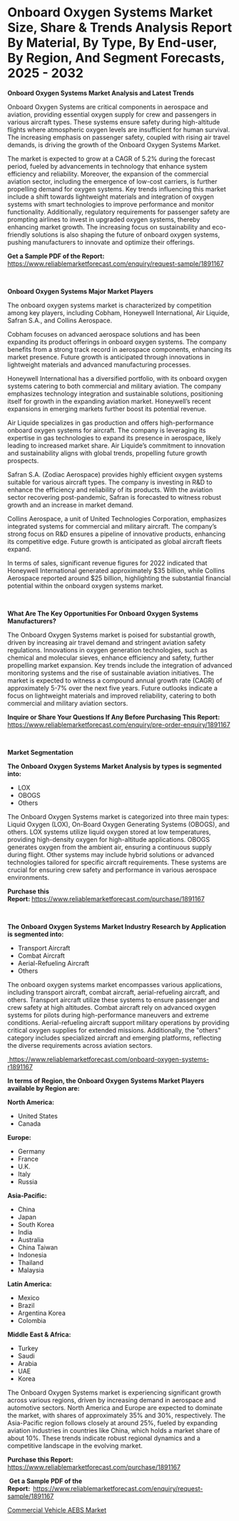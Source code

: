 <p><h1>Onboard Oxygen Systems Market Size, Share & Trends Analysis Report By Material, By Type, By End-user, By Region, And Segment Forecasts, 2025 - 2032</h1></p><p><strong>Onboard Oxygen Systems Market Analysis and Latest Trends</strong></p>
<p><p>Onboard Oxygen Systems are critical components in aerospace and aviation, providing essential oxygen supply for crew and passengers in various aircraft types. These systems ensure safety during high-altitude flights where atmospheric oxygen levels are insufficient for human survival. The increasing emphasis on passenger safety, coupled with rising air travel demands, is driving the growth of the Onboard Oxygen Systems Market.</p><p>The market is expected to grow at a CAGR of 5.2% during the forecast period, fueled by advancements in technology that enhance system efficiency and reliability. Moreover, the expansion of the commercial aviation sector, including the emergence of low-cost carriers, is further propelling demand for oxygen systems. Key trends influencing this market include a shift towards lightweight materials and integration of oxygen systems with smart technologies to improve performance and monitor functionality. Additionally, regulatory requirements for passenger safety are prompting airlines to invest in upgraded oxygen systems, thereby enhancing market growth. The increasing focus on sustainability and eco-friendly solutions is also shaping the future of onboard oxygen systems, pushing manufacturers to innovate and optimize their offerings.</p></p>
<p><strong>Get a Sample PDF of the Report:&nbsp;</strong> <a href="https://www.reliablemarketforecast.com/enquiry/request-sample/1891167?utm_campaign=3096&utm_medium=2&utm_source=Github&utm_content=ia&utm_term=28032025&utm_id=onboard-oxygen-systems">https://www.reliablemarketforecast.com/enquiry/request-sample/1891167</a></p>
<p>&nbsp;</p>
<p><strong>Onboard Oxygen Systems Major Market Players</strong></p>
<p><p>The onboard oxygen systems market is characterized by competition among key players, including Cobham, Honeywell International, Air Liquide, Safran S.A., and Collins Aerospace. </p><p>Cobham focuses on advanced aerospace solutions and has been expanding its product offerings in onboard oxygen systems. The company benefits from a strong track record in aerospace components, enhancing its market presence. Future growth is anticipated through innovations in lightweight materials and advanced manufacturing processes.</p><p>Honeywell International has a diversified portfolio, with its onboard oxygen systems catering to both commercial and military aviation. The company emphasizes technology integration and sustainable solutions, positioning itself for growth in the expanding aviation market. Honeywell’s recent expansions in emerging markets further boost its potential revenue.</p><p>Air Liquide specializes in gas production and offers high-performance onboard oxygen systems for aircraft. The company is leveraging its expertise in gas technologies to expand its presence in aerospace, likely leading to increased market share. Air Liquide’s commitment to innovation and sustainability aligns with global trends, propelling future growth prospects.</p><p>Safran S.A. (Zodiac Aerospace) provides highly efficient oxygen systems suitable for various aircraft types. The company is investing in R&D to enhance the efficiency and reliability of its products. With the aviation sector recovering post-pandemic, Safran is forecasted to witness robust growth and an increase in market demand.</p><p>Collins Aerospace, a unit of United Technologies Corporation, emphasizes integrated systems for commercial and military aircraft. The company’s strong focus on R&D ensures a pipeline of innovative products, enhancing its competitive edge. Future growth is anticipated as global aircraft fleets expand.</p><p>In terms of sales, significant revenue figures for 2022 indicated that Honeywell International generated approximately $35 billion, while Collins Aerospace reported around $25 billion, highlighting the substantial financial potential within the onboard oxygen systems market.</p></p>
<p>&nbsp;</p>
<p><strong>What Are The Key Opportunities For Onboard Oxygen Systems Manufacturers?</strong></p>
<p><p>The Onboard Oxygen Systems market is poised for substantial growth, driven by increasing air travel demand and stringent aviation safety regulations. Innovations in oxygen generation technologies, such as chemical and molecular sieves, enhance efficiency and safety, further propelling market expansion. Key trends include the integration of advanced monitoring systems and the rise of sustainable aviation initiatives. The market is expected to witness a compound annual growth rate (CAGR) of approximately 5-7% over the next five years. Future outlooks indicate a focus on lightweight materials and improved reliability, catering to both commercial and military aviation sectors.</p></p>
<p><strong>Inquire or Share Your Questions If Any Before Purchasing This Report:</strong> <a href="https://www.reliablemarketforecast.com/enquiry/pre-order-enquiry/1891167?utm_campaign=3096&utm_medium=2&utm_source=Github&utm_content=ia&utm_term=28032025&utm_id=onboard-oxygen-systems">https://www.reliablemarketforecast.com/enquiry/pre-order-enquiry/1891167</a></p>
<p>&nbsp;</p>
<p><strong>Market Segmentation</strong></p>
<p><strong>The Onboard Oxygen Systems Market Analysis by types is segmented into:</strong></p>
<p><ul><li>LOX</li><li>OBOGS</li><li>Others</li></ul></p>
<p><p>The Onboard Oxygen Systems market is categorized into three main types: Liquid Oxygen (LOX), On-Board Oxygen Generating Systems (OBOGS), and others. LOX systems utilize liquid oxygen stored at low temperatures, providing high-density oxygen for high-altitude applications. OBOGS generates oxygen from the ambient air, ensuring a continuous supply during flight. Other systems may include hybrid solutions or advanced technologies tailored for specific aircraft requirements. These systems are crucial for ensuring crew safety and performance in various aerospace environments.</p></p>
<p><strong>Purchase this Report:&nbsp;</strong><a href="https://www.reliablemarketforecast.com/purchase/1891167?utm_campaign=3096&utm_medium=2&utm_source=Github&utm_content=ia&utm_term=28032025&utm_id=onboard-oxygen-systems">https://www.reliablemarketforecast.com/purchase/1891167</a></p>
<p>&nbsp;</p>
<p><strong>The Onboard Oxygen Systems Market Industry Research by Application is segmented into:</strong></p>
<p><ul><li>Transport Aircraft</li><li>Combat Aircraft</li><li>Aerial-Refueling Aircraft</li><li>Others</li></ul></p>
<p><p>The onboard oxygen systems market encompasses various applications, including transport aircraft, combat aircraft, aerial-refueling aircraft, and others. Transport aircraft utilize these systems to ensure passenger and crew safety at high altitudes. Combat aircraft rely on advanced oxygen systems for pilots during high-performance maneuvers and extreme conditions. Aerial-refueling aircraft support military operations by providing critical oxygen supplies for extended missions. Additionally, the "others" category includes specialized aircraft and emerging platforms, reflecting the diverse requirements across aviation sectors.</p></p>
<p><a href="https://www.reliablemarketforecast.com/onboard-oxygen-systems-r1891167?utm_campaign=3096&utm_medium=2&utm_source=Github&utm_content=ia&utm_term=28032025&utm_id=onboard-oxygen-systems">&nbsp;https://www.reliablemarketforecast.com/onboard-oxygen-systems-r1891167</a></p>
<p><strong>In terms of Region, the Onboard Oxygen Systems Market Players available by Region are:</strong></p>
<p>
    <p> <strong> North America: </strong>
        <ul>
            <li>United States</li>
            <li>Canada</li>
        </ul>
        </p> 
    <p> <strong> Europe: </strong>
        <ul>
            <li>Germany</li>
            <li>France</li>
            <li>U.K.</li>
            <li>Italy</li>
            <li>Russia</li>
        </ul>
        </p> 
    <p> <strong> Asia-Pacific: </strong>
        <ul>
            <li>China</li>
            <li>Japan</li>
            <li>South Korea</li>
            <li>India</li>
            <li>Australia</li>
            <li>China Taiwan</li>
            <li>Indonesia</li>
            <li>Thailand</li>
            <li>Malaysia</li>
        </ul>
        </p> 
    <p> <strong> Latin America: </strong>
        <ul>
            <li>Mexico</li>
            <li>Brazil</li>
            <li>Argentina Korea</li>
            <li>Colombia</li>
        </ul>
        </p> 
    <p> <strong> Middle East & Africa: </strong>
        <ul>
            <li>Turkey</li>
            <li>Saudi</li>
            <li>Arabia</li>
            <li>UAE</li>
            <li>Korea</li>
        </ul>
    </p>
    </p>
<p><p>The Onboard Oxygen Systems market is experiencing significant growth across various regions, driven by increasing demand in aerospace and automotive sectors. North America and Europe are expected to dominate the market, with shares of approximately 35% and 30%, respectively. The Asia-Pacific region follows closely at around 25%, fueled by expanding aviation industries in countries like China, which holds a market share of about 10%. These trends indicate robust regional dynamics and a competitive landscape in the evolving market.</p></p>
<p><strong>Purchase this Report: </strong><a href="https://www.reliablemarketforecast.com/purchase/1891167?utm_campaign=3096&utm_medium=2&utm_source=Github&utm_content=ia&utm_term=28032025&utm_id=onboard-oxygen-systems">https://www.reliablemarketforecast.com/purchase/1891167</a></p>
<p>&nbsp;<strong>Get a Sample PDF of the Report:&nbsp;&nbsp;</strong><a href="https://www.reliablemarketforecast.com/enquiry/request-sample/1891167?utm_campaign=3096&utm_medium=2&utm_source=Github&utm_content=ia&utm_term=28032025&utm_id=onboard-oxygen-systems">https://www.reliablemarketforecast.com/enquiry/request-sample/1891167</a></p>
<p><strong></strong></p>
<p><p><a href="https://github.com/guleealhani/Market-Research-Report-List-1/blob/main/commercial-vehicle-aebs-market.md?utm_campaign=3096&utm_medium=2&utm_source=Github&utm_content=ia&utm_term=28032025&utm_id=onboard-oxygen-systems">Commercial Vehicle AEBS Market</a></p></p>